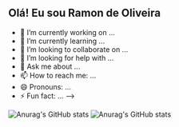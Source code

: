 ## Olá! Eu sou Ramon de Oliveira

- 🔭 I’m currently working on ...
- 🌱 I’m currently learning ...
- 👯 I’m looking to collaborate on ...
- 🤔 I’m looking for help with ...
- 💬 Ask me about ...
- 📫 How to reach me: ...
- 😄 Pronouns: ...
- ⚡ Fun fact: ...
-->

 ![Anurag's GitHub stats](https://github-readme-stats.vercel.app/api?username=Ranvernon&theme=dark&show_icons=true)
 ![Anurag's GitHub stats](https://github-readme-stats.vercel.app/api?username=Ranvernon&theme=dark&show_icons=true)
